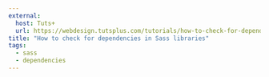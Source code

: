 ```yaml
---
external:
  host: Tuts+
  url: https://webdesign.tutsplus.com/tutorials/how-to-check-for-dependencies-in-sass-libraries--cms-21558
title: "How to check for dependencies in Sass libraries"
tags:
  - sass
  - dependencies
---
```

